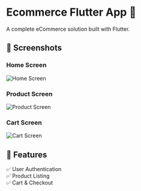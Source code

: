 # Ecommerce Flutter App 🛒

A complete eCommerce solution built with Flutter.

## 📸 Screenshots

### Home Screen  
![Home Screen](https://raw.githubusercontent.com/csfdsf/ecommerce-flutter/main/assets/screenShots/100000317.jpg)

### Product Screen  
![Product Screen](https://raw.githubusercontent.com/csfdsf/ecommerce-flutter/main/assets/screenShots/100000318.jpg)

### Cart Screen  
![Cart Screen](https://raw.githubusercontent.com/csfdsf/ecommerce-flutter/main/assets/screenShots/100000319.jpg)

## 🚀 Features
✅ User Authentication  
✅ Product Listing  
✅ Cart & Checkout  
 

